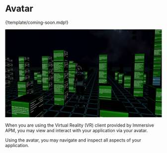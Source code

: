 # Avatar

{!template/coming-soon.mdp!}

![Avatar with hyper blocks on grid](img/avatar-with-blocks-on-grid.png)

When you are using the Virtual Reality (VR) client provided by Immersive APM, you may view and interact with your application via your avatar.

Using the avatar, you may navigate and inspect all aspects of your application.    


